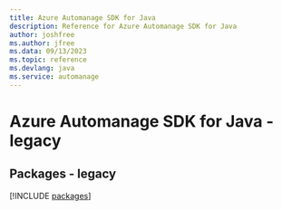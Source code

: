 ```yaml
---
title: Azure Automanage SDK for Java
description: Reference for Azure Automanage SDK for Java
author: joshfree
ms.author: jfree
ms.data: 09/13/2023
ms.topic: reference
ms.devlang: java
ms.service: automanage
---
```

# Azure Automanage SDK for Java - legacy
## Packages - legacy
[!INCLUDE [packages](automanage-index.md)]